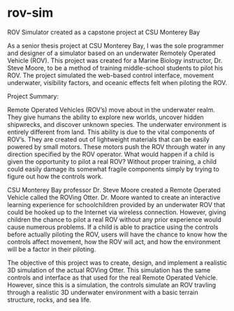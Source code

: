 rov-sim
=======

ROV Simulator created as a capstone project at CSU Monterey Bay

As a senior thesis project at CSU Monterey Bay, I was the sole programmer and designer of a simulator based on an underwater Remotely Operated Vehicle (ROV). This project was created for a Marine Biology instructor, Dr. Steve Moore, to be a method of training middle-school students to pilot his ROV. The project simulated the web-based control interface, movement underwater, visibility factors, and oceanic effects felt when piloting the ROV.

Project Summary:

Remote Operated Vehicles (ROV’s) move about in the underwater realm. They give humans the ability to explore new worlds, uncover hidden shipwrecks, and discover unknown species. The underwater environment is entirely different from land. This ability is due to the vital components of ROV’s. They are created out of lightweight materials that can be easily powered by small motors. These motors push the ROV through water in any direction specified by the ROV operator. What would happen if a child is given the opportunity to pilot a real ROV? Without proper training, a child could easily damage its somewhat fragile components simply by trying to figure out how the controls work.

CSU Monterey Bay professor Dr. Steve Moore created a Remote Operated Vehicle called the ROVing Otter. Dr. Moore wanted to create an interactive learning experience for schoolchildren provided by an underwater ROV that could be hooked up to the Internet via wireless connection. However, giving children the chance to pilot a real ROV without any prior experience would cause numerous problems. If a child is able to practice using the controls before actually piloting the ROV, users will have the chance to know how the controls affect movement, how the ROV will act, and how the environment will be a factor in their piloting.

The objective of this project was to create, design, and implement a realistic 3D simulation of the actual ROVing Otter. This simulation has the same controls and interface as that used for the real Remote Operated Vehicle. However, since this is a simulation, the controls simulate an ROV travling through a realistic 3D underwater environment with a basic terrain structure, rocks, and sea life.
